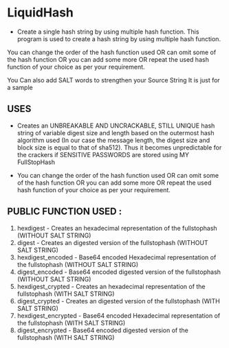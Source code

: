 # LiquidHash
* Create a single hash string by using multiple hash function.
This program is used to create a hash string by using multiple hash function.

You can change the order of the hash function used OR can omit some of the hash function OR you can add some more OR repeat the used hash function of your choice as per your requirement.

You Can also add SALT words to strengthen your Source String
It is just for a sample

## USES

* Creates an UNBREAKABLE AND UNCRACKABLE, STILL UNIQUE hash string of variable digest size and length based on the outermost hash algorithm used (In our case the message length, the digest size and block size is equal to that of sha512). Thus it becomes unpredictable for the crackers if SENSITIVE PASSWORDS are stored using MY FullStopHash

* You can change the order of the hash function used OR can omit some of the hash function OR you can add some more OR repeat the used hash function of your choice as per your requirement.


## PUBLIC FUNCTION USED :
1) hexdigest - Creates an hexadecimal representation of the fullstophash (WITHOUT SALT STRING)  
2) digest - Creates an digested version of the fullstophash (WITHOUT SALT STRING)  
3) hexdigest_encoded - Base64 encoded Hexadecimal representation of the fullstophash (WITHOUT SALT STRING)  
4) digest_encoded - Base64 encoded digested version of the fullstophash (WITHOUT SALT STRING)  
5) hexdigest_crypted - Creates an hexadecimal representation of the fullstophash (WITH SALT STRING)  
6) digest_crypted - Creates an digested version of the fullstophash (WITH SALT STRING)  
7) hexdigest_encrypted - Base64 encoded Hexadecimal representation of the fullstophash (WITH SALT STRING)  
8) digest_encrypted - Base64 encoded digested version of the fullstophash (WITH SALT STRING)  
